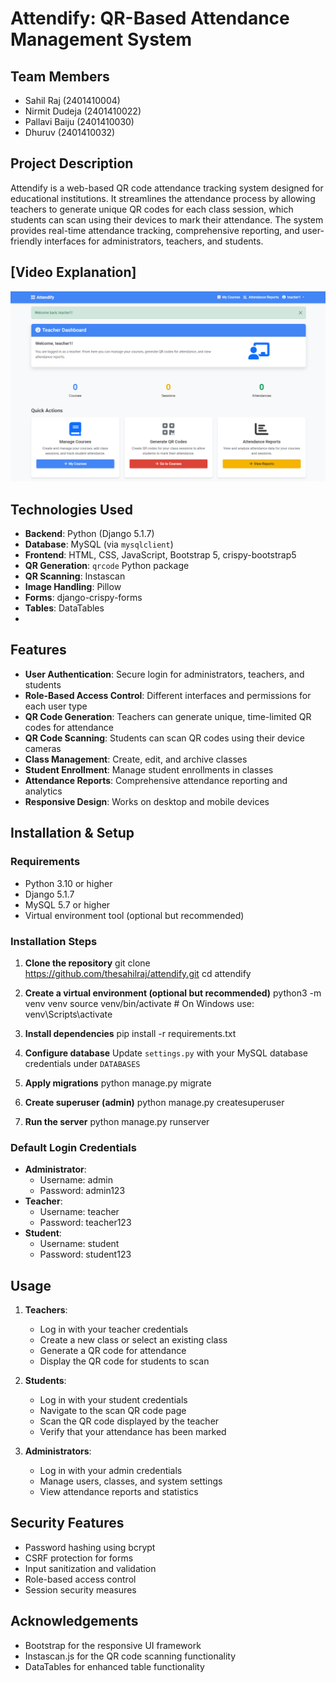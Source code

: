 # Attendify: QR-Based Attendance Management System

## Team Members
- Sahil Raj (2401410004)
- Nirmit Dudeja (2401410022)
- Pallavi Baiju (2401410030)
- Dhuruv (2401410032)

## Project Description
Attendify is a web-based QR code attendance tracking system designed for educational institutions. It streamlines the attendance process by allowing teachers to generate unique QR codes for each class session, which students can scan using their devices to mark their attendance. The system provides real-time attendance tracking, comprehensive reporting, and user-friendly interfaces for administrators, teachers, and students.

## [Video Explanation]
[![Watch the Video](https://raw.githubusercontent.com/thesahilraj/attendify/refs/heads/main/FILES/screenshots/teacher-dashboard.png)](https://github.com/)

## Technologies Used
- **Backend**: Python (Django 5.1.7)
- **Database**: MySQL (via `mysqlclient`)
- **Frontend**: HTML, CSS, JavaScript, Bootstrap 5, crispy-bootstrap5
- **QR Generation**: `qrcode` Python package
- **QR Scanning**: Instascan
- **Image Handling**: Pillow
- **Forms**: django-crispy-forms
- **Tables**: DataTables
- 
## Features
- **User Authentication**: Secure login for administrators, teachers, and students
- **Role-Based Access Control**: Different interfaces and permissions for each user type
- **QR Code Generation**: Teachers can generate unique, time-limited QR codes for attendance
- **QR Code Scanning**: Students can scan QR codes using their device cameras
- **Class Management**: Create, edit, and archive classes
- **Student Enrollment**: Manage student enrollments in classes
- **Attendance Reports**: Comprehensive attendance reporting and analytics
- **Responsive Design**: Works on desktop and mobile devices

## Installation & Setup

### Requirements
- Python 3.10 or higher
- Django 5.1.7
- MySQL 5.7 or higher
- Virtual environment tool (optional but recommended)

### Installation Steps
1. **Clone the repository**
   git clone https://github.com/thesahilraj/attendify.git
   cd attendify

2. **Create a virtual environment (optional but recommended)**
   python3 -m venv venv
   source venv/bin/activate  # On Windows use: venv\Scripts\activate

3. **Install dependencies**
   pip install -r requirements.txt

4. **Configure database**
   Update `settings.py` with your MySQL database credentials under `DATABASES`

5. **Apply migrations**
   python manage.py migrate

6. **Create superuser (admin)**
   python manage.py createsuperuser

7. **Run the server**
   python manage.py runserver

### Default Login Credentials
- **Administrator**: 
  - Username: admin
  - Password: admin123
- **Teacher**:
  - Username: teacher
  - Password: teacher123
- **Student**:
  - Username: student
  - Password: student123

## Usage
1. **Teachers**:
   - Log in with your teacher credentials
   - Create a new class or select an existing class
   - Generate a QR code for attendance
   - Display the QR code for students to scan

2. **Students**:
   - Log in with your student credentials
   - Navigate to the scan QR code page
   - Scan the QR code displayed by the teacher
   - Verify that your attendance has been marked

3. **Administrators**:
   - Log in with your admin credentials
   - Manage users, classes, and system settings
   - View attendance reports and statistics

## Security Features
- Password hashing using bcrypt
- CSRF protection for forms
- Input sanitization and validation
- Role-based access control
- Session security measures

## Acknowledgements
- Bootstrap for the responsive UI framework
- Instascan.js for the QR code scanning functionality
- DataTables for enhanced table functionality

